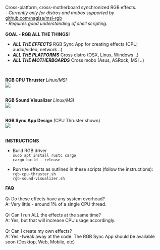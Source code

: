 Cross-platform, cross-motherboard synchronized RGB effects.<br>
<i>- Currently only for distros and mobos supported by</i> [github.com/nagisa/msi-rgb](https://github.com/nagisa/msi-rgb)<br>
<i>- Requires good understanding of shell scripting.</i><br>
<br>
<b>GOAL - RGB ALL THE THINGS!</b>

- <b><i>ALL THE EFFECTS</i></b> RGB Sync App for creating effects (CPU, audio/video, network ..)
- <b><i>ALL THE PLATFORMS</i></b> Cross distro (OSX, Linux, Windows ..)
- <b><i>ALL THE MOTHERBOARDS</i></b> Cross mobo (Asus, ASRock, MSI ..)
<br>


<b>RGB CPU Thruster</b> <i>Linux/MSI</i><br>
![](http://standard3d.com/assets/img/rgb-cpu-thruster.gif)<br><br>

<b>RGB Sound Visualizer</b> <i>Linux/MSI</i><br>
![](http://standard3d.com/assets/img/rgb-sound.gif)<br><br>

<b>RGB Sync App Design</b> (CPU Thruster shown)<br>
![](http://standard3d.com/assets/img/rgb-gui-placeholder4.gif)<br><br>


<b>INSTRUCTIONS</b>

- Build RGB driver<br>
  `sudo apt install rustc cargo`<br>
  `cargo build --release`<br>
  
- Run the effects as outlined in these scripts (follow the instructions):<br>
  `rgb-cpu-thruster.sh`<br>
  `rgb-sound-visualizer.sh`
  
<b>FAQ</b><br><br>
Q: Do these effects have any system overhead?<br>
A: Very little - around 1% of a single CPU thread.<br><br>
Q: Can I run ALL the effects at the same time?<br>
A: Yes, but that will increase CPU usage accordingly.<br><br>
Q: Can I create my own effects?<br>
A: Yes -tweak away at the code. The RGB Sync App should be available soon (Desktop, Web, Mobile, etc)

